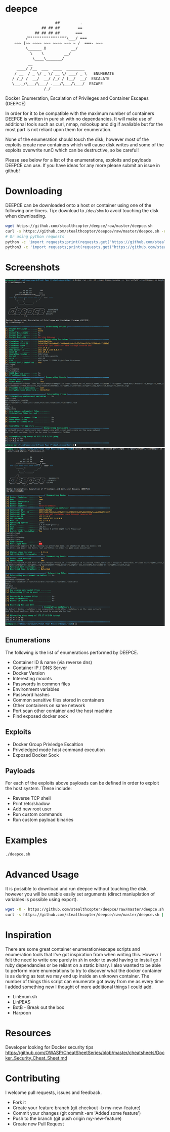 # deepce

```
                      ##         .
                ## ## ##        ==
             ## ## ## ##       ===
         /"""""""""""""""""\___/ ===
    ~~~ {~~ ~~~~ ~~~ ~~~~ ~~~ ~ /  ===- ~~~
         \______ X           __/
           \    \         __/
            \____\_______/
          __                        
     ____/ /__  ___  ____  ________ 
    / __  / _ \/ _ \/ __ \/ ___/ _ \   ENUMERATE
   / /_/ /  __/  __/ /_/ / (__/  __/  ESCALATE
   \__,_/\___/\___/ .___/\___/\___/  ESCAPE
                 /_/
```

Docker Enumeration, Escalation of Privileges and Container Escapes (DEEPCE)

In order for it to be compatible with the maximum number of containers DEEPCE is written in pure `sh` with no dependancies. It will make use of additional tools such as curl, nmap, nslookup and dig if avaliable but for the most part is not reliant upon them for enumeration.

None of the enumeration should touch the disk, however most of the exploits create new containers which will cause disk writes and some of the exploits overwrite runC which can be destructive, so be careful!

Please see below for a list of the enumerations, exploits and payloads DEEPCE can use. If you have ideas for any more please submit an issue in github!

# Downloading

DEEPCE can be downloaded onto a host or container using one of the following one-liners. Tip: download to `/dev/shm` to avoid touching the disk when downloading.

```bash
wget https://github.com/stealthcopter/deepce/raw/master/deepce.sh
curl -s https://github.com/stealthcopter/deepce/raw/master/deepce.sh -o deepce.sh
# Or using python requests
python -c 'import requests;print(requests.get("https://github.com/stealthcopter/deepce/raw/master/deepce.sh").content)' > deepce.sh 
python3 -c 'import requests;print(requests.get("https://github.com/stealthcopter/deepce/raw/master/deepce.sh").content.decode("utf-8"))' > deepce.sh  
```

# Screenshots

![screenshot1](docs/busybox.log.png "Screenshot 1")
![screenshot2](docs/alpine-privileged.log.png "Screenshot 2")

## Enumerations

The following is the list of enumerations performed by DEEPCE. 

- Container ID & name (via reverse dns)
- Container IP / DNS Server
- Docker Version
- Interesting mounts
- Passwords in common files
- Environment variables
- Password hashes
- Common sensitive files stored in containers
- Other containers on same network
- Port scan other container and the host machine
- Find exposed docker sock

## Exploits

- Docker Group Privledge Escaltion
- Priveledged mode host command execution
- Exposed Docker Sock

## Payloads

For each of the exploits above payloads can be defined in order to exploit the host system. These include:

- Reverse TCP shell
- Print /etc/shadow
- Add new root user
- Run custom commands
- Run custom payload binaries

# Examples
```bash
./deepce.sh 
```

# Advanced Usage

It is possible to download and run deepce without touching the disk, however you will be unable easily set arguments (direct maniuplation of variables is possible using export).

```bash
wget -O - https://github.com/stealthcopter/deepce/raw/master/deepce.sh | sh
curl -s https://github.com/stealthcopter/deepce/raw/master/deepce.sh | sh
```

# Inspiration

There are some great container enumeration/escape scripts and enumeration tools that I've got inspiration from when writing this. Howevr I felt the need to write one purely in `sh` in order to avoid having to install go / ruby dependancies or be reliant on a static binary. I also wanted to be able to perform more enumerations to try to discover what the docker container is as during as test we may end up inside an unknown container. The number of things this script can enumerate got away from me as every time I added something new I thought of more additional things I could add.

- LinEnum.sh
- LinPEAS
- BotB - Break out the box
- Harpoon

# Resources

Developer looking for Docker security tips
https://github.com/OWASP/CheatSheetSeries/blob/master/cheatsheets/Docker_Security_Cheat_Sheet.md


# Contributing

I welcome pull requests, issues and feedback.

- Fork it
- Create your feature branch (git checkout -b my-new-feature)
- Commit your changes (git commit -am 'Added some feature')
- Push to the branch (git push origin my-new-feature)
- Create new Pull Request


